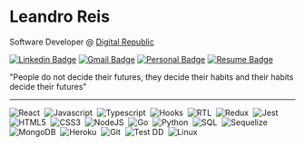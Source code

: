 # Leandro Reis


Software Developer @ [Digital Republic](https://www.digitalrepublic.com.br/) 

[![Linkedin Badge](https://img.shields.io/badge/-Leandro%20Reis-166775?style=flat-square&logo=Linkedin&logoColor=white&link=https://www.linkedin.com/in/leandrofcr/)](https://www.linkedin.com/in/leandrofcr) 
[![Gmail Badge](https://img.shields.io/badge/-lleandrofr@gmail.com-166775?style=flat-square&logo=Gmail&logoColor=white&link=mailto:lleandrofr@gmail.com)](mailto:lleandrofr@gmail.com)
[![Personal Badge](https://img.shields.io/badge/-Personal%20Page-166775?style=flat-square&logo=Vercel&logoColor=white&link=https://leandrofcr.vercel.app)](https://leandrofcr.vercel.app)
[![Resume Badge](https://img.shields.io/badge/-Resume-166775?style=flat-square&logo=Read.cv&logoColor=white&link=https://drive.google.com/file/d/1P4zH0p7V8NCveThheONu1Wtr1YUlZgjo/view?usp=sharing)](https://drive.google.com/file/d/1P4zH0p7V8NCveThheONu1Wtr1YUlZgjo/view?usp=sharing)

"People do not decide their futures, they decide their habits and their habits decide their futures"

---


![React](https://img.shields.io/badge/-React-61DAFB?style=flat-square&logo=react&logoColor=black)&nbsp;
![Javascript](https://img.shields.io/badge/-Javascript-yellow?style=flat-square&logo=javascript&logoColor=white)&nbsp;
![Typescript](https://img.shields.io/badge/-TypeScript-3178C6?style=flat-square&logo=typescript&logoColor=white)&nbsp;
![Hooks](https://img.shields.io/badge/-Hooks-61DAFB?style=flat-square&logo=react&logoColor=black)&nbsp;
![RTL](https://img.shields.io/badge/-RTL-61DAFB?style=flat-square&logo=react&logoColor=black)&nbsp;
![Redux](https://img.shields.io/badge/-Redux-764ABC?style=flat-square&logo=redux&logoColor=white)&nbsp;
![Jest](https://img.shields.io/badge/-Jest-C21325?style=flat-square&logo=jest&logoColor=white)&nbsp;
![HTML5](https://img.shields.io/badge/-HTML-E34F26?style=flat-square&logo=html5&logoColor=white)&nbsp;
![CSS3](https://img.shields.io/badge/-CSS-1572B6?style=flat-square&logo=css3&logoColor=white)&nbsp;
![NodeJS](https://img.shields.io/badge/-Node.Js-339933?style=flat-square&logo=node.js&logoColor=white)&nbsp;
![Go](https://img.shields.io/badge/-Go-00ADD8?style=flat-square&logo=go&logoColor=white)&nbsp;
![Python](https://img.shields.io/badge/-Python-3776AB?style=flat-square&logo=python&logoColor=white)&nbsp;
![SQL](https://img.shields.io/badge/-MySQL-4479A1?style=flat-square&logo=mysql&logoColor=white)&nbsp;
![Sequelize](https://img.shields.io/badge/-Sequelize-52B0E7?style=flat-square&logo=sequelize&logoColor=white)&nbsp;
![MongoDB](https://img.shields.io/badge/-MongoDB-47A248?style=flat-square&logo=mongodb&logoColor=white)&nbsp;
![Heroku](https://img.shields.io/badge/-Heroku-430098?style=flat-square&logo=heroku&logoColor=white)&nbsp;
![Git](https://img.shields.io/badge/-Git-F05032?style=flat-square&logo=git&logoColor=white)&nbsp;
![Test DD](https://img.shields.io/badge/-TDD-orange?style=flat-square)&nbsp;
![Linux](https://img.shields.io/badge/-Linux-FCC624?style=flat-square&logo=linux&logoColor=black)&nbsp;
